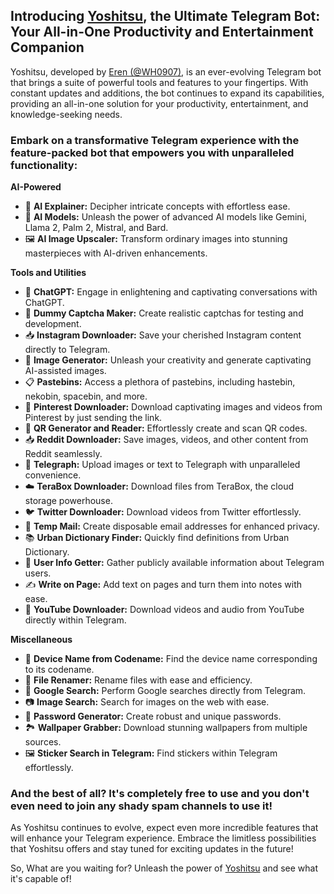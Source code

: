 ## **Introducing [Yoshitsu](https://t.me/YoshitsuBot?start=github_description), the Ultimate Telegram Bot: Your All-in-One Productivity and Entertainment Companion**

Yoshitsu, developed by [Eren (@WH0907)](https://t.me/WH0907), is an ever-evolving Telegram bot that brings a suite of powerful tools and features to your fingertips. With constant updates and additions, the bot continues to expand its capabilities, providing an all-in-one solution for your productivity, entertainment, and knowledge-seeking needs.

### Embark on a transformative Telegram experience with the feature-packed bot that empowers you with unparalleled functionality:

**AI-Powered**

- 🤖 **AI Explainer:** Decipher intricate concepts with effortless ease.
- 🧠 **AI Models:** Unleash the power of advanced AI models like Gemini, Llama 2, Palm 2, Mistral, and Bard.
- 🖼 **AI Image Upscaler:** Transform ordinary images into stunning masterpieces with AI-driven enhancements.

**Tools and Utilities**

- 🎨 **ChatGPT:** Engage in enlightening and captivating conversations with ChatGPT.
- 📸 **Dummy Captcha Maker:** Create realistic captchas for testing and development.
- 📥 **Instagram Downloader:** Save your cherished Instagram content directly to Telegram.
- 📸 **Image Generator:** Unleash your creativity and generate captivating AI-assisted images.
- 📋 **Pastebins:** Access a plethora of pastebins, including hastebin, nekobin, spacebin, and more.
- 🔳 **Pinterest Downloader:** Download captivating images and videos from Pinterest by just sending the link.
- 📌 **QR Generator and Reader:** Effortlessly create and scan QR codes.
- 📥 **Reddit Downloader:** Save images, videos, and other content from Reddit seamlessly.
- 📸 **Telegraph:** Upload images or text to Telegraph with unparalleled convenience.
- ☁️ **TeraBox Downloader:** Download files from TeraBox, the cloud storage powerhouse.
- 🐦 **Twitter Downloader:** Download videos from Twitter effortlessly.
- 📧 **Temp Mail:** Create disposable email addresses for enhanced privacy.
- 📚 **Urban Dictionary Finder:** Quickly find definitions from Urban Dictionary.
- 👤 **User Info Getter:** Gather publicly available information about Telegram users.
- ✍️ **Write on Page:** Add text on pages and turn them into notes with ease.
- 🎵 **YouTube Downloader:** Download videos and audio from YouTube directly within Telegram.

**Miscellaneous**

- 📱 **Device Name from Codename:** Find the device name corresponding to its codename.
- 🔗 **File Renamer:** Rename files with ease and efficiency.
- 🔎 **Google Search:** Perform Google searches directly from Telegram.
- 📷 **Image Search:** Search for images on the web with ease.
- 🔑 **Password Generator:** Create robust and unique passwords.
- 🏞 **Wallpaper Grabber:** Download stunning wallpapers from multiple sources.
- 🖼 **Sticker Search in Telegram:** Find stickers within Telegram effortlessly.

### And the best of all? It's completely free to use and you don't even need to join any shady spam channels to use it!

As Yoshitsu continues to evolve, expect even more incredible features that will enhance your Telegram experience. Embrace the limitless possibilities that Yoshitsu offers and stay tuned for exciting updates in the future!

So, What are you waiting for? Unleash the power of [Yoshitsu](https://t.me/YoshitsuBot?start=github_description) and see what it's capable of!
